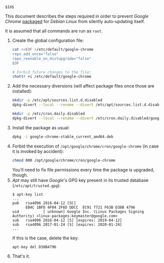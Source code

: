 
 `$Id$`

This document describes the steps required in order to prevent _Google Chrome_
[packaged](https://dl.google.com/linux/direct/google-chrome-stable_current_amd64.deb)
for _Debian Linux_ from silently auto-updating itself.

It is assumed that all commands are run as `root`.

1. Create the global configuration file:
   ```bash
   cat <<EOF >/etc/default/google-chrome
   repo_add_once="false"
   repo_reenable_on_distupgrade="false"
   EOF

   # Forbid future changes to the file:
   chattr +i /etc/default/google-chrome
   ```
1. Add the necessary diversions (will affect package files once those are installed):
   ```bash
   mkdir -p /etc/apt/sources.list.d.disabled
   dpkg-divert --local --rename --divert /etc/apt/sources.list.d.disabled/google-chrome.list /etc/apt/sources.list.d/google-chrome.list

   mkdir -p /etc/cron.daily.disabled
   dpkg-divert --local --rename --divert /etc/cron.daily.disabled/google-chrome /etc/cron.daily/google-chrome
   ```
1. Install the package as usual:
   ```bash
   dpkg -i google-chrome-stable_current_amd64.deb
   ```
1. Forbid the execution of `/opt/google/chrome/cron/google-chrome` (in case it
   is invoked by accident):
   ```bash
   chmod 000 /opt/google/chrome/cron/google-chrome
   ```
   You'll need to fix file permissions every time the package is upgraded,
   though.
1. _Apt_ may still have _Google_'s GPG key present in its trusted database
   (`/etc/apt/trusted.gpg`):
   ```
   $ apt-key list
   ...
   pub   rsa4096 2016-04-12 [SC]
         EB4C 1BFD 4F04 2F6D DDCC  EC91 7721 F63B D38B 4796
   uid           [ unknown] Google Inc. (Linux Packages Signing Authority) <linux-packages-keymaster@google.com>
   sub   rsa4096 2016-04-12 [S] [expires: 2019-04-12]
   sub   rsa4096 2017-01-24 [S] [expires: 2020-01-24]
   ...
   ```
   If this is the case, delete the key:
   ```bash
   apt-key del D38B4796
   ```
1. That's it.
